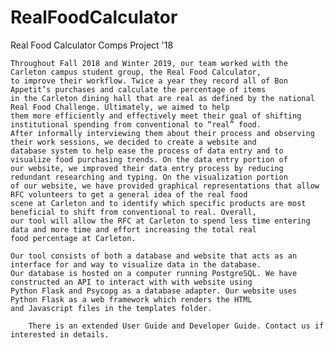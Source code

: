 # RealFoodCalculator
Real Food Calculator Comps Project '18

	Throughout Fall 2018 and Winter 2019, our team worked with the Carleton campus student group, the Real Food Calculator, 
	to improve their workflow. Twice a year they record all of Bon Appetit’s purchases and calculate the percentage of items 
	in the Carleton dining hall that are real as defined by the national Real Food Challenge. Ultimately, we aimed to help 
	them more efficiently and effectively meet their goal of shifting institutional spending from conventional to “real” food.
	After informally interviewing them about their process and observing their work sessions, we decided to create a website and
	database system to help ease the process of data entry and to visualize food purchasing trends. On the data entry portion of 
	our website, we improved their data entry process by reducing redundant researching and typing. On the visualization portion 
	of our website, we have provided graphical representations that allow RFC volunteers to get a general idea of the real food 
	scene at Carleton and to identify which specific products are most beneficial to shift from conventional to real. Overall, 
	our tool will allow the RFC at Carleton to spend less time entering data and more time and effort increasing the total real 
	food percentage at Carleton.

    Our tool consists of both a database and website that acts as an interface for and way to visualize data in the database. 
    Our database is hosted on a computer running PostgreSQL. We have constructed an API to interact with with website using 
    Python Flask and Psycopg as a database adapter. Our website uses Python Flask as a web framework which renders the HTML 
    and Javascript files in the templates folder. 

    	There is an extended User Guide and Developer Guide. Contact us if interested in details. 

